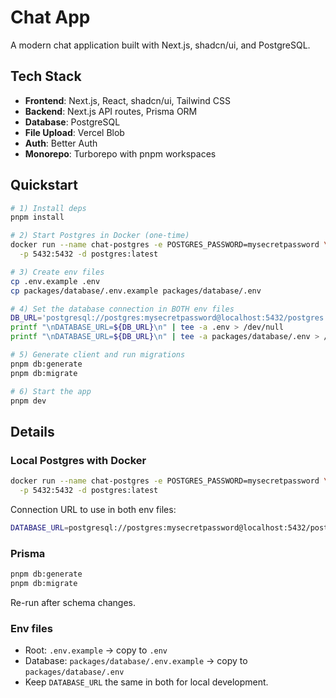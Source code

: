 # Chat App

A modern chat application built with Next.js, shadcn/ui, and PostgreSQL.

## Tech Stack

- **Frontend**: Next.js, React, shadcn/ui, Tailwind CSS
- **Backend**: Next.js API routes, Prisma ORM
- **Database**: PostgreSQL
- **File Upload**: Vercel Blob
- **Auth**: Better Auth
- **Monorepo**: Turborepo with pnpm workspaces

## Quickstart

```bash
# 1) Install deps
pnpm install

# 2) Start Postgres in Docker (one-time)
docker run --name chat-postgres -e POSTGRES_PASSWORD=mysecretpassword \
  -p 5432:5432 -d postgres:latest

# 3) Create env files
cp .env.example .env
cp packages/database/.env.example packages/database/.env

# 4) Set the database connection in BOTH env files
DB_URL='postgresql://postgres:mysecretpassword@localhost:5432/postgres'
printf "\nDATABASE_URL=${DB_URL}\n" | tee -a .env > /dev/null
printf "\nDATABASE_URL=${DB_URL}\n" | tee -a packages/database/.env > /dev/null

# 5) Generate client and run migrations
pnpm db:generate
pnpm db:migrate

# 6) Start the app
pnpm dev
```

## Details

### Local Postgres with Docker
```bash
docker run --name chat-postgres -e POSTGRES_PASSWORD=mysecretpassword \
  -p 5432:5432 -d postgres:latest
```
Connection URL to use in both env files:
```bash
DATABASE_URL=postgresql://postgres:mysecretpassword@localhost:5432/postgres
```

### Prisma
```bash
pnpm db:generate
pnpm db:migrate
```
Re-run after schema changes.

### Env files
- Root: `.env.example` → copy to `.env`
- Database: `packages/database/.env.example` → copy to `packages/database/.env`
- Keep `DATABASE_URL` the same in both for local development.
